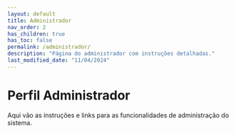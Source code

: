 ```yaml
---
layout: default
title: Administrador
nav_order: 2
has_children: true
has_toc: false
permalink: /administrador/
description: "Página do administrador com instruções detalhadas."
last_modified_date: "11/04/2024"
---
```


<!-- 



-->


# Perfil Administrador

Aqui vão as instruções e links para as funcionalidades de administração do sistema.
